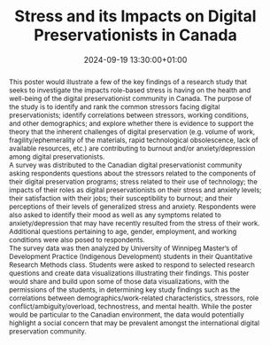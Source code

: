 ---
abstract: 'This poster would illustrate a few of the key findings of a research study
  that seeks to investigate the impacts role-based stress is having on the health
  and well-being of the digital preservationist community in Canada.  The purpose
  of the study is to identify and rank the common stressors facing digital preservationists;
  identify correlations between stressors, working conditions, and other demographics;
  and explore whether there is evidence to support the theory that the inherent challenges
  of digital preservation (e.g. volume of work, fragility/ephemerality of the materials,
  rapid technological obsolescence, lack of available resources, etc.) are contributing
  to burnout and/or anxiety/depression among digital preservationists.


  A survey was distributed to the Canadian digital preservationist community asking
  respondents questions about the stressors related to the components of their digital
  preservation programs; stress related to their use of technology; the impacts of
  their roles as digital preservationists on their stress and anxiety levels; their
  satisfaction with their jobs; their susceptibility to burnout; and their perceptions
  of their levels of generalized stress and anxiety. Respondents were also asked to
  identify their mood as well as any symptoms related to anxiety/depression that may
  have recently resulted from the stress of their work. Additional questions pertaining
  to age, gender, employment, and working conditions were also posed to respondents.


  The survey data was then analyzed by University of Winnipeg Master’s of Development
  Practice (Indigenous Development) students in their Quantitative Research Methods
  class.  Students were asked to respond to selected research questions and create
  data visualizations illustrating their findings.  This poster would share and build
  upon some of those data visualizations, with the permissions of the students, in
  determining key study findings such as the correlations between demographics/work-related
  characteristics, stressors, role conflict/ambiguity/overload, technostress, and
  mental health. While the poster would be particular to the Canadian environment,
  the data would potentially highlight a social concern that may be prevalent amongst
  the international digital preservation community.'
creators:
- Brett Lougheed
date: 2024-09-19 13:30:00+01:00
document_url: https://zenodo.org/records/13629614/download/pdf
grand_parent: iPRES
institutions: []
keywords:
- governance, resourcing, and management for dp
- scaling up
landing_page_url: https://zenodo.org/records/13629614
language: eng
layout: publication
license: Creative Commons Attribution Share-Alike 4.0 (CC-BY-SA-4.0)
notes_url: ''
parent: iPRES 2024
publication_type: poster
size: null
slides_url: ''
source_name: iPRES
stream_url: ''
title: Stress and its Impacts on Digital Preservationists in Canada
year: 2024
---
